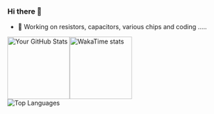### Hi there 👋

<!--
**diverger/diverger** is a ✨ _special_ ✨ repository because its `README.md` (this file) appears on your GitHub profile.

Here are some ideas to get you started:

- 🔭 I’m currently working on ...
- 🌱 I’m currently learning ...
- 👯 I’m looking to collaborate on ...
- 🤔 I’m looking for help with ...
- 💬 Ask me about ...
- 📫 How to reach me: ...
- 😄 Pronouns: ...
- ⚡ Fun fact: ...
-->
- 🔭 Working on resistors, capacitors, various chips and coding .....

<!--
[![GitHub Streak](https://streak-stats.demolab.com?user=diverger&theme=microsoft&short_numbers=true)](https://git.io/streak-stats)
-->

<div style="display: flex; flex-direction: row; justify-content:left; width: 100%;">
  <img height="140" src="https://github-readme-stats-private-navy.vercel.app/api?username=diverger&show_icons=true&hide=''&theme=default&include_all_commits=true&count_private=true&card_width=320" alt="Your GitHub Stats" style="margin: 0;" />
  <img height="140" src="https://github-readme-stats-private-navy.vercel.app/api/wakatime?username=diverger&langs_count=10&display_format=percent&layout=compact&card_width=320" alt="WakaTime stats" style="margin: 0;" />
</div>

<div style="display: flex; flex-direction: row; justify-content:left; width: 100%;">
  <img height="auto" src="https://github-readme-stats-private-navy.vercel.app/api/top-langs/?username=diverger&layout=compact&langs_count=10&size_weight=0.2&count_weight=0.8&hide_progress=false&card_width=640&random=3" alt="Top Languages" style="margin: 0;" />
</div>

